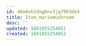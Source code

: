 ```yaml
---
id: 46m0oh2dng6nv3jq7903dk4
title: Item_mariomushroom
desc: ''
updated: 1681955254052
created: 1681955254052
---
```

